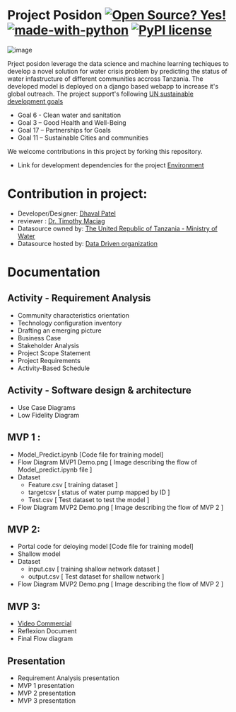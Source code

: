 # Project Posidon [![Open Source? Yes!](https://badgen.net/badge/Open%20Source%20%3F/Yes%21/blue?icon=github)](https://opensource.org/licenses)       [![made-with-python](https://img.shields.io/badge/Made%20with-Python-1f425f.svg)](https://www.python.org/)         [![PyPI license](https://img.shields.io/pypi/l/ansicolortags.svg)](https://opensource.org/licenses/MIT)
![image](https://user-images.githubusercontent.com/40211482/122629560-16fa7680-d07b-11eb-9e35-05275c33942e.png)

Prject posidon leverage the data science and machine learning techiques to develop a novel solution for water crisis problem by predicting the status of water infastructure of different communities accross Tanzania. The developed model is deployed on a django based webapp to increase it's global outreach.
The project support's following [UN sustainable development goals](https://sdgs.un.org/goals)
* Goal 6 - Clean water and sanitation 
* Goal 3 – Good Health and Well-Being  
* Goal 17 – Partnerships for Goals
* Goal 11 – Sustainable Cities and communities

We welcome contributions in this project by forking this repository.
* Link for development dependencies for the project [Environment](https://github.com/Dhaval-B-Patel/ENSE-885---spring-2021/blob/cfc89db370939b5888bb6ba092de4184ef8c429e/Software%20Development%20Dependencies%20for%20the%20project/Managing%20Project%20Environment.txt)

# Contribution in project: 
* Developer/Designer: [Dhaval Patel](https://www.linkedin.com/in/dhaval-bhailalbhai-patel-421566202/)
* reviewer : [Dr. Timothy Maciag](https://www.maciag.ca/)
* Datasource owned by: [The United Republic of Tanzania - Ministry of Water](https://www.maji.go.tz/)
* Datasource hosted by: [ Data Driven organization ](https://www.drivendata.org/competitions/7/pump-it-up-data-mining-the-water-table/)

# Documentation

## Activity - Requirement Analysis
* Community characteristics orientation
* Technology configuration inventory 
* Drafting an emerging picture
* Business Case 
* Stakeholder Analysis
* Project Scope Statement
* Project Requirements
* Activity-Based Schedule
  
## Activity -  Software design & architecture
* Use Case Diagrams
* Low Fidelity Diagram

## MVP 1 : 
* Model_Predict.ipynb [Code file for training model]
* Flow Diagram MVP1 Demo.png [ Image describing the flow of Model_predict.ipynb file ]
* Dataset
  <ul><li>Feature.csv [ training dataset ]</li>
      <li>targetcsv [ status of water pump mapped by ID ]</li>
      <li>Test.csv [ Test dataset to test the model ]</li></ul>
* Flow Diagram MVP2 Demo.png [ Image describing the flow of MVP 2 ]

## MVP 2: 
* Portal code for deloying model [Code file for training model]
* Shallow model
* Dataset
  <ul><li>input.csv [ training shallow network dataset ]</li>
      <li>output.csv [ Test dataset for shallow network ]</li></ul>
* Flow Diagram MVP2 Demo.png [ Image describing the flow of MVP 2 ]

## MVP 3: 
* [ Video Commercial ](https://youtu.be/AA33Dtd90rw)
* Reflexion Document 
* Final Flow diagram

## Presentation
* Requirement Analysis presentation
* MVP 1 presentation
* MVP 2 presentation
* MVP 3 presentation
